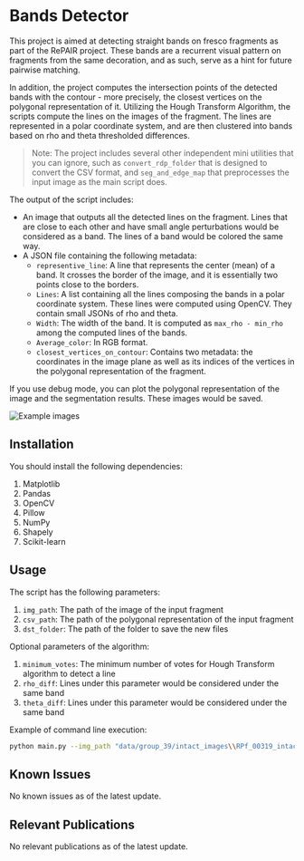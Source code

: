 # Bands Detector

This project is aimed at detecting straight bands on fresco fragments as part of the RePAIR project. These bands are a recurrent visual pattern on fragments from the same decoration, and as such, serve as a hint for future pairwise matching. 

In addition, the project computes the intersection points of the detected bands with the contour - more precisely, the closest vertices on the polygonal representation of it. Utilizing the Hough Transform Algorithm, the scripts compute the lines on the images of the fragment. The lines are represented in a polar coordinate system, and are then clustered into bands based on rho and theta thresholded differences.

> Note: The project includes several other independent mini utilities that you can ignore, such as `convert_rdp_folder` that is designed to convert the CSV format, and `seg_and_edge_map` that preprocesses the input image as the main script does.

The output of the script includes:
- An image that outputs all the detected lines on the fragment. Lines that are close to each other and have small angle perturbations would be considered as a band. The lines of a band would be colored the same way.
- A JSON file containing the following metadata:
  - `representive_line`: A line that represents the center (mean) of a band. It crosses the border of the image, and it is essentially two points close to the borders.
  - `Lines`: A list containing all the lines composing the bands in a polar coordinate system. These lines were computed using OpenCV. They contain small JSONs of rho and theta.
  - `Width`: The width of the band. It is computed as `max_rho - min_rho` among the computed lines of the bands.
  - `Average_color`: In RGB format.
  - `closest_vertices_on_contour`: Contains two metadata: the coordinates in the image plane as well as its indices of the vertices in the polygonal representation of the fragment.

If you use debug mode, you can plot the polygonal representation of the image and the segmentation results. These images would be saved.

![Example images](https://github.com/yanivohayon8/band_detector/assets/38216201/434820ee-fe13-4274-9784-cec3b3365872)

## Installation

You should install the following dependencies:
1) Matplotlib
2) Pandas
3) OpenCV
4) Pillow
5) NumPy
6) Shapely
7) Scikit-learn

## Usage

The script has the following parameters:
1) `img_path`: The path of the image of the input fragment
2) `csv_path`: The path of the polygonal representation of the input fragment
3) `dst_folder`: The path of the folder to save the new files

Optional parameters of the algorithm:
1) `minimum_votes`: The minimum number of votes for  Hough Transform algorithm to detect a line
2) `rho_diff`: Lines under this parameter would be considered under the same band
3) `theta_diff`: Lines under this parameter would be considered under the same band

Example of command line execution:
```bash
python main.py --img_path "data/group_39/intact_images\\RPf_00319_intact_mesh.png" --csv_path "data/rdp_segments/group_39\\RPf_00319_intact_mesh.csv" --dst_folder "data/group_39/bands/" --is_debug
```

## Known Issues
No known issues as of the latest update.

## Relevant Publications
No relevant publications as of the latest update.


